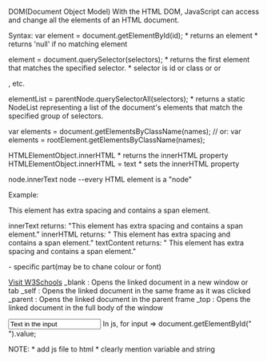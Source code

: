 DOM(Document Object Model)
    With the HTML DOM, JavaScript can access and change all the elements of an HTML document.

Syntax:
var element = document.getElementById(id);
    * returns an element
    * returns 'null' if no matching element

element = document.querySelector(selectors);
    * returns the first element that matches the specified selector.
    * selector is id or class or <body> or <p>, etc.

elementList = parentNode.querySelectorAll(selectors);
    * returns a static NodeList representing a list of the document's elements that match the specified group of selectors.

var elements = document.getElementsByClassName(names); // or:
var elements = rootElement.getElementsByClassName(names);

HTMLElementObject.innerHTML
    * returns the innerHTML property
HTMLElementObject.innerHTML = text
    * sets the innerHTML property

node.innerText
    node --every HTML element is a "node"

Example:
    <p id="demo">   This element has extra spacing     and contains <span>a span element</span>.</p>
    innerText returns: "This element has extra spacing and contains a span element."
    innerHTML returns: "   This element has extra spacing     and contains <span>a span element</span>."
    textContent returns: "   This element has extra spacing    and contains a span element."

<span> - specific part(may be to chane colour or font)

 <a href="https://www.w3schools.com" target="_blank">Visit W3Schools</a> 
_blank : Opens the linked document in a new window or tab
_self :	Opens the linked document in the same frame as it was clicked
_parent : Opens the linked document in the parent frame
_top : Opens the linked document in the full body of the window

 <input type="Type of input" id=" " value="Text in the input" onclick="function()" placeholder="gray text in input box"> 
 In js, for input => document.getElementById(" ").value;

NOTE:
    * add js file to html
    * clearly mention variable and string
